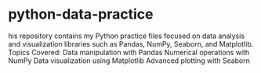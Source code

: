 # python-data-practice
his repository contains my Python practice files focused on data analysis and visualization libraries such as Pandas, NumPy, Seaborn, and Matplotlib.  Topics Covered:  Data manipulation with Pandas  Numerical operations with NumPy  Data visualization using Matplotlib  Advanced plotting with Seaborn
